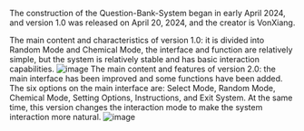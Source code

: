The construction of the Question-Bank-System began in early April 2024, and version 1.0 was released on April 20, 2024, and the creator is VonXiang.

The main content and characteristics of version 1.0: it is divided into Random Mode and Chemical Mode, the interface and function are relatively simple, but the system is relatively stable and has basic interaction capabilities.
![image](https://github.com/VonXiang/Question-bank-system/assets/160295556/30cea567-1261-47d5-a870-c4756ffcefe4)
The main content and features of version 2.0: the main interface has been improved and some functions have been added. The six options on the main interface are: Select Mode, Random Mode, Chemical Mode, Setting Options, Instructions, and Exit System. At the same time, this version changes the interaction mode to make the system interaction more natural.
![image](https://github.com/VonXiang/Question-bank-system/assets/160295556/bc280cb3-989b-4db1-9606-cfaef098625a)
